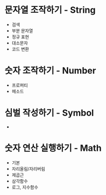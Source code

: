 # 문자열 조작하기 - String
- 검색
- 부분 문자열
- 정규 표현
- 대소문자
- 코드 변환

# 숫자 조작하기 - Number
- 프로퍼티
- 메소드

# 심벌 작성하기 - Symbol
- 

# 숫자 연산 실행하기 - Math
- 기본
- 자리올림/자리버림
- 제곱근
- 삼각함수
- 로그, 지수함수
